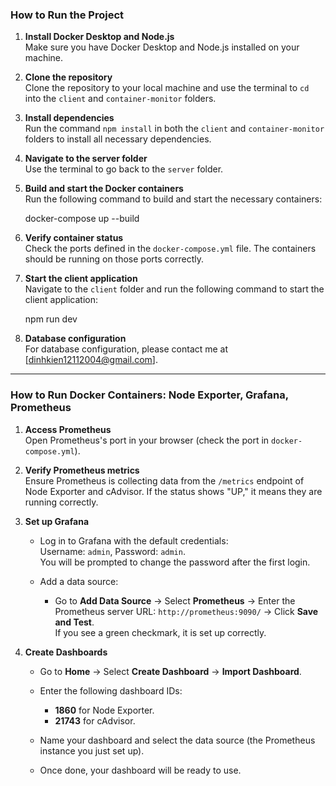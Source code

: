 ### How to Run the Project

1. **Install Docker Desktop and Node.js**  
   Make sure you have Docker Desktop and Node.js installed on your machine.

2. **Clone the repository**  
   Clone the repository to your local machine and use the terminal to `cd` into the `client` and `container-monitor` folders.

3. **Install dependencies**  
   Run the command `npm install` in both the `client` and `container-monitor` folders to install all necessary dependencies.

4. **Navigate to the server folder**  
   Use the terminal to go back to the `server` folder.

5. **Build and start the Docker containers**  
   Run the following command to build and start the necessary containers:
   
   docker-compose up --build
 
6. **Verify container status**  
   Check the ports defined in the `docker-compose.yml` file. The containers should be running on those ports correctly.

7. **Start the client application**  
   Navigate to the `client` folder and run the following command to start the client application:

   npm run dev

8. **Database configuration**  
   For database configuration, please contact me at [dinhkien12112004@gmail.com].

---

### How to Run Docker Containers: Node Exporter, Grafana, Prometheus

1. **Access Prometheus**  
   Open Prometheus's port in your browser (check the port in `docker-compose.yml`).

2. **Verify Prometheus metrics**  
   Ensure Prometheus is collecting data from the `/metrics` endpoint of Node Exporter and cAdvisor. If the status shows "UP," it means they are running correctly.

3. **Set up Grafana**  
   - Log in to Grafana with the default credentials:  
     Username: `admin`, Password: `admin`.  
     You will be prompted to change the password after the first login.
   
   - Add a data source:  
     - Go to **Add Data Source** -> Select **Prometheus** -> Enter the Prometheus server URL: `http://prometheus:9090/` -> Click **Save and Test**.  
     If you see a green checkmark, it is set up correctly.

4. **Create Dashboards**  
   - Go to **Home** -> Select **Create Dashboard** -> **Import Dashboard**.
   - Enter the following dashboard IDs:
     - **1860** for Node Exporter.
     - **21743** for cAdvisor.

   - Name your dashboard and select the data source (the Prometheus instance you just set up).
   - Once done, your dashboard will be ready to use.
